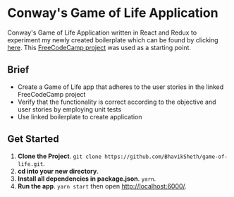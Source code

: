# Conway's Game of Life Application
Conway's Game of Life Application written in React and Redux to experiment my newly created boilerplate which can be found by clicking [here](https://github.com/BhavikSheth/my-react-boilerplate). This [FreeCodeCamp project](https://www.freecodecamp.org/challenges/build-the-game-of-life) was used as a starting point.

## Brief

* Create a Game of Life app that adheres to the user stories in the linked FreeCodeCamp project
* Verify that the functionality is correct according to the objective and user stories by employing unit tests
* Use linked boilerplate to create application


## Get Started

1. **Clone the Project**. `git clone https://github.com/BhavikSheth/game-of-life.git`.
2. **cd into your new directory**.
3. **Install all dependencies in package.json**. `yarn`.
4. **Run the app**. `yarn start` then open [http://localhost:6000/](http://localhost:6000/).
